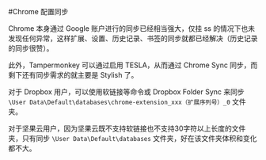 #Chrome 配置同步

Chrome 本身通过 Google 账户进行的同步已经相当强大，仅挂 ss 的情况下也未发现任何异常，这样扩展、设置、历史记录、书签的同步就都已经解决（历史记录的同步很赞）。

此外，Tampermonkey 可以通过启用 TESLA，从而通过 Chrome Sync 同步，而剩下还有同步需求的就主要是 Stylish 了。

对于 Dropbox 用户，可以使用软链接等命令或 Dropbox Folder Sync 来同步  ```\User Data\Default\databases\chrome-extension_xxx（扩展序列号）_0``` 文件夹。

对于坚果云用户，因为坚果云既不支持软链接也不支持30字符以上长度的文件夹，只有同步 ```\User Data\Default\databases``` 文件夹，好在该文件夹体积和变化都不大。
